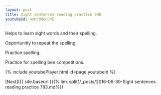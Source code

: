 ```yaml
---
layout: post
title: Sight sentences reading practice 948
youtubeId: nxUr0deUJYE
---
```

 
 
Helps to learn sight words and their spelling.

Opportunitiy to repeat the spelling. 

Practice spelling. 
 
Practice for spelling bee competitions. 
 
{% include youtubePlayer.html id=page.youtubeId %}
 
 

[Next]({{ site.baseurl }}{% link  split1/_posts/2016-06-30-Sight sentences reading practice 783.md%})
 
